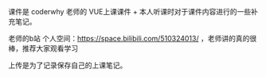 课件是 coderwhy 老师的 VUE上课课件 + 本人听课时对于课件内容进行的一些补充笔记。

老师的b站 个人空间：https://space.bilibili.com/510324013/    ，老师讲的真的很棒，推荐大家观看学习

上传是为了记录保存自己的上课笔记。
